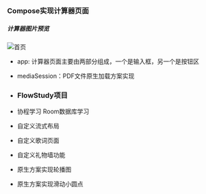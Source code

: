 ### Compose实现计算器页面
##### 计算器图片预览
![首页](https://raw.githubusercontent.com/xiayiye5/CalculatorCompose/blob/master/screenShoot/%E8%AE%A1%E7%AE%97%E5%99%A8.png)
- app: 计算器页面主要由两部分组成，一个是输入框，另一个是按钮区
- mediaSession：PDF文件原生加载方案实现

- ### FlowStudy项目
- 协程学习 Room数据库学习
- 自定义流式布局
- 自定义歌词页面
- 自定义礼物墙功能
- 原生方案实现轮播图
- 原生方案实现滑动小圆点